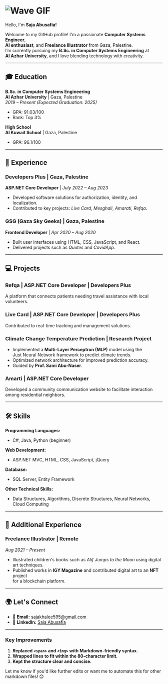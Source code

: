 # ![Wave GIF](https://media.giphy.com/media/kBZ212yGzFaxgkSIKW/giphy.gif?cid=ecf05e472yg9omzayaneksmj2j4bljem7hc0io98szyrqntw&ep=v1_gifs_related&rid=giphy.gif&ct=s)  

Hello, I'm **Saja Abusafia!**

Welcome to my GitHub profile! I'm a passionate **Computer Systems Engineer**,  
**AI enthusiast**, and **Freelance Illustrator** from Gaza, Palestine.  
I’m currently pursuing my **B.Sc. in Computer Systems Engineering** at  
**Al Azhar University**, and I love blending technology with creativity.

---

## 🎓 Education

**B.Sc. in Computer Systems Engineering**  
**Al Azhar University** | Gaza, Palestine  
_2019 – Present (Expected Graduation: 2025)_  

- GPA: 91.03/100  
- Rank: Top 3%

**High School**  
**Al Kuwait School** | Gaza, Palestine  

- GPA: 96.1/100  

---

## 💼 Experience

### **Developers Plus** | Gaza, Palestine  

**ASP.NET Core Developer** | _July 2022 – Aug 2023_  

- Developed software solutions for authorization, identity, and localization.  
- Contributed to key projects: _Live Card_, _Mesghali_, _Amarati_, _Refqa_.
  
### **GSG (Gaza Sky Geeks)** | Gaza, Palestine  

**Frontend Developer** | _Apr 2020 – Aug 2020_  

- Built user interfaces using HTML, CSS, JavaScript, and React.  
- Delivered projects such as _Quotes_ and _CovidApp_.

---

## 💻 Projects

### **Refqa** | ASP.NET Core Developer | Developers Plus  

A platform that connects patients needing travel assistance with local volunteers.

### **Live Card** | ASP.NET Core Developer | Developers Plus  

Contributed to real-time tracking and management solutions.

### **Climate Change Temperature Prediction** | Research Project  

- Implemented a **Multi-Layer Perceptron (MLP)** model using the  
  Just Neural Network framework to predict climate trends.  
- Optimized network architecture for improved prediction accuracy.  
- Guided by **Prof. Sami Abu-Naser**.

### **Amarti** | ASP.NET Core Developer  

Developed a community communication website to facilitate interaction among residential neighbors.

---

## 🛠️ Skills

**Programming Languages:**  

- C#, Java, Python (beginner)

**Web Development:**  

- ASP.NET MVC, HTML, CSS, JavaScript, jQuery

**Database:**  

- SQL Server, Entity Framework

**Other Technical Skills:**  

- Data Structures, Algorithms, Discrete Structures, Neural Networks, Cloud Computing

---

## 🌱 Additional Experience

### **Freelance Illustrator** | Remote  

_Aug 2021 – Present_  

- Illustrated children's books such as _Alif Jumps to the Moon_ using digital art techniques.  
- Published works in **IGY Magazine** and contributed digital art to an **NFT** project  
  for a blockchain platform.

---

## 🌍 Let's Connect

- 📧 **Email:** [sajakhalee595@gmail.com](mailto:sajakhalee595@gmail.com)  
- 🔗 **LinkedIn:** [Saja Abusafia](https://www.linkedin.com/in/sajaabusafia/)  

---

### **Key Improvements**

1. **Replaced `<span>` and `<img>` with Markdown-friendly syntax.**
2. **Wrapped lines to fit within the 80-character limit.**
3. **Kept the structure clear and concise.**

Let me know if you'd like further edits or want me to automate this for other markdown files! 😊

